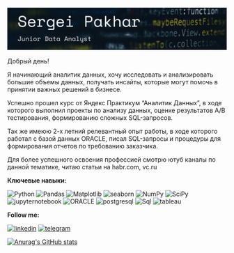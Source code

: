 [![Header](https://github.com/merdin09/merdin09/blob/main/assets/%D0%A1%D0%BD%D0%B8%D0%BC%D0%BE%D0%BA%20%D1%8D%D0%BA%D1%80%D0%B0%D0%BD%D0%B0%202023-05-26%20%D0%B2%2016.07.51.png)](https://github.com/merdin09/merdin09/blob/main/CV/Pakhar-CV.pdf)

Добрый день! 

Я  начинающий аналитик данных, хочу исследовать и анализировать большие объемы данных, получать инсайты, которые могут помочь в принятии важных решений в бизнесе. 

Успешно прошел курс от Яндекс Практикум “Аналитик Данных”, в ходе которого выполнил проекты по анализу данных, оценке результатов А/В тестирования, формированию сложных SQL-запросов.

Так же имеюю 2-х летний релевантный опыт работы, в ходе которого работал с базой данных ORACLE, писал SQL-запросы и процедуры для формирования отчетов по требованию заказчика.

Для более успешного освоения  профессией смотрю ютуб каналы по данной тематике, читаю статьи на habr.com, vc.ru


**Ключевые навыки:**

![Python](https://img.shields.io/badge/-Python-090909?style=for-the-badge&logo=Python&logoColor=FFFF00)
![Pandas](https://img.shields.io/badge/-Pandas-090909?style=for-the-badge&logo=PANDAS&logoColor=0000FF)
![Matplotlib](https://img.shields.io/badge/-Matplotlib-090909?style=for-the-badge&logo=Matplotlib&logoColor=0000FF)
![seaborn](https://img.shields.io/badge/-seaborn-090909?style=for-the-badge&logo=seaborn&logoColor=0000FF)
![NumPy](https://img.shields.io/badge/-NumPy-090909?style=for-the-badge&logo=NumPy&logoColor=87CEEB)
![SciPy](https://img.shields.io/badge/-SciPy-090909?style=for-the-badge&logo=SciPy&logoColor=6495ED	)
![jupyternotebook](https://img.shields.io/badge/-jupyternotebook-090909?style=for-the-badge&logo=jupyter&logoColor=FFA500	)
![ORACLE](https://img.shields.io/badge/-ORACLE-090909?style=for-the-badge&logo=ORACLE&logoColor=B22222)
![postgresql](https://img.shields.io/badge/-postgresql-090909?style=for-the-badge&logo=postgresql&logoColor=1E90FF)
![Sql](https://img.shields.io/badge/-Sql-090909?style=for-the-badge&logo=Sql&logoColor=1E90FF)
![tableau](https://img.shields.io/badge/-tableau-090909?style=for-the-badge&logo=tableau&logoColor=DAA520)


**Follow me:**

[![linkedin](https://img.shields.io/badge/-linkedin-090909?style=for-the-badge&logo=linkedin&logoColor=00BFFF)](https://www.linkedin.com/in/sergei-pakhar-209160113/)
[![telegram](https://img.shields.io/badge/-telegram-090909?style=for-the-badge&logo=telegram&logoColor=87CEFA)](@toesnbxhs)



[![Anurag's GitHub stats](https://github-readme-stats.vercel.app/api?username=merdin09&show_icons=true)](https://github.com/anuraghazra/github-readme-stats)